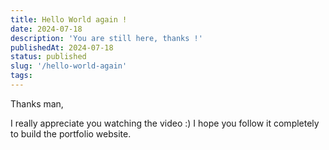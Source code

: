 ```yaml
---
title: Hello World again !
date: 2024-07-18
description: 'You are still here, thanks !'
publishedAt: 2024-07-18
status: published
slug: '/hello-world-again'
tags: 
---
```


Thanks man, 

I really appreciate you watching the video :) I hope you follow it completely to build the portfolio website.
